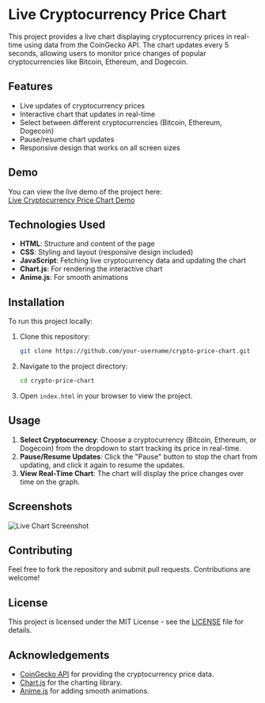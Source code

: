 # Live Cryptocurrency Price Chart

This project provides a live chart displaying cryptocurrency prices in real-time using data from the CoinGecko API. The chart updates every 5 seconds, allowing users to monitor price changes of popular cryptocurrencies like Bitcoin, Ethereum, and Dogecoin.

## Features

- Live updates of cryptocurrency prices
- Interactive chart that updates in real-time
- Select between different cryptocurrencies (Bitcoin, Ethereum, Dogecoin)
- Pause/resume chart updates
- Responsive design that works on all screen sizes

## Demo

You can view the live demo of the project here:  
[Live Cryptocurrency Price Chart Demo]()

## Technologies Used

- **HTML**: Structure and content of the page
- **CSS**: Styling and layout (responsive design included)
- **JavaScript**: Fetching live cryptocurrency data and updating the chart
- **Chart.js**: For rendering the interactive chart
- **Anime.js**: For smooth animations

## Installation

To run this project locally:

1. Clone this repository:
    ```bash
    git clone https://github.com/your-username/crypto-price-chart.git
    ```

2. Navigate to the project directory:
    ```bash
    cd crypto-price-chart
    ```

3. Open `index.html` in your browser to view the project.

## Usage

1. **Select Cryptocurrency**: Choose a cryptocurrency (Bitcoin, Ethereum, or Dogecoin) from the dropdown to start tracking its price in real-time.
2. **Pause/Resume Updates**: Click the "Pause" button to stop the chart from updating, and click it again to resume the updates.
3. **View Real-Time Chart**: The chart will display the price changes over time on the graph.

## Screenshots

![Live Chart Screenshot](./screenshots/live-chart.png)

## Contributing

Feel free to fork the repository and submit pull requests. Contributions are welcome!

## License

This project is licensed under the MIT License - see the [LICENSE](LICENSE) file for details.

## Acknowledgements

- [CoinGecko API](https://www.coingecko.com/en/api) for providing the cryptocurrency price data.
- [Chart.js](https://www.chartjs.org/) for the charting library.
- [Anime.js](https://animejs.com/) for adding smooth animations.
